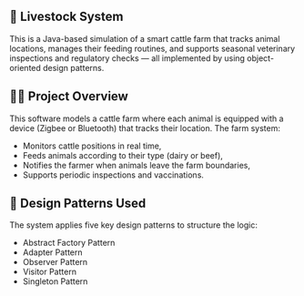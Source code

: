 ## 🐄 Livestock System
This is a Java-based simulation of a smart cattle farm that tracks animal locations, manages their feeding routines, and supports seasonal veterinary inspections and regulatory checks — all implemented by using object-oriented design patterns.

## 👨‍🌾 Project Overview
This software models a cattle farm where each animal is equipped with a device (Zigbee or Bluetooth) that tracks their location. 
The farm system:
  - Monitors cattle positions in real time,
  - Feeds animals according to their type (dairy or beef),
  - Notifies the farmer when animals leave the farm boundaries,
  - Supports periodic inspections and vaccinations.

## 🧠 Design Patterns Used

The system applies five key design patterns to structure the logic:
  - Abstract Factory Pattern
  - Adapter Pattern
  - Observer Pattern
  - Visitor Pattern
  - Singleton Pattern
